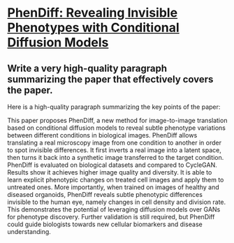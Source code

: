 # [PhenDiff: Revealing Invisible Phenotypes with Conditional Diffusion   Models](https://arxiv.org/abs/2312.08290)

## Write a very high-quality paragraph summarizing the paper that effectively covers the paper.

 Here is a high-quality paragraph summarizing the key points of the paper:

This paper proposes PhenDiff, a new method for image-to-image translation based on conditional diffusion models to reveal subtle phenotype variations between different conditions in biological images. PhenDiff allows translating a real microscopy image from one condition to another in order to spot invisible differences. It first inverts a real image into a latent space, then turns it back into a synthetic image transferred to the target condition. PhenDiff is evaluated on biological datasets and compared to CycleGAN. Results show it achieves higher image quality and diversity. It is able to learn explicit phenotypic changes on treated cell images and apply them to untreated ones. More importantly, when trained on images of healthy and diseased organoids, PhenDiff reveals subtle phenotypic differences invisible to the human eye, namely changes in cell density and division rate. This demonstrates the potential of leveraging diffusion models over GANs for phenotype discovery. Further validation is still required, but PhenDiff could guide biologists towards new cellular biomarkers and disease understanding.
